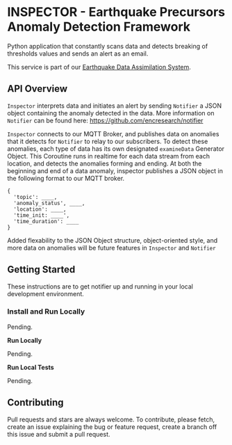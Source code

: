 # INSPECTOR - Earthquake Precursors Anomaly Detection Framework

Python application that constantly scans data and detects breaking of thresholds values and sends an alert as an email.

This service is part of our [Earthquake Data Assimilation System](https://github.com/encresearch/data-assimilation-system).

## API Overview
`Inspector` interprets data and initiates an alert by sending `Notifier` a JSON object containing the anomaly detected in the data. More information on `Notifier` can be found here: https://github.com/encresearch/notifier

`Inspector` connects to our MQTT Broker, and publishes data on anomalies that it detects for `Notifier` to relay to our subscribers. To detect these anomalies, each type of data has its own designated `examineData` Generator Object. This Coroutine runs in realtime for each data stream from each location, and detects the anomalies forming and ending. At both the beginning and end of a data anomaly, inspector publishes a JSON object in the following format to our MQTT broker.

~~~
{
  'topic': ____,
  'anomaly_status', ____,
  'location': ____,
  'time_init: ____',
  'time_duration': ____
}
~~~

Added flexability to the JSON Object structure, object-oriented style, and more data on anomalies will be future features in `Inspector` and `Notifier`

## Getting Started
These instructions are to get notifier up and running in your local development environment.

### Install and Run Locally

Pending.

**Run Locally**

Pending.

**Run Local Tests**

Pending.


## Contributing
Pull requests and stars are always welcome. To contribute, please fetch, create an issue explaining the bug or feature request, create a branch off this issue and submit a pull request.
